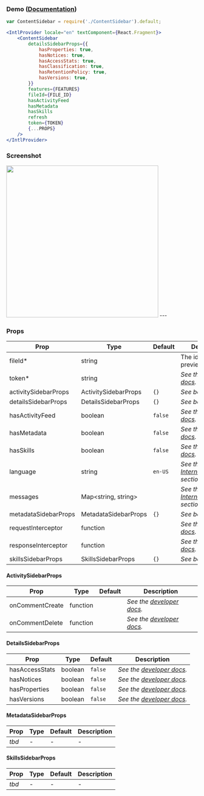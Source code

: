 ### Demo ([Documentation](https://developer.box.com/docs/box-content-sidebar))
```jsx
var ContentSidebar = require('./ContentSidebar').default;

<IntlProvider locale="en" textComponent={React.Fragment}>
    <ContentSidebar
        detailsSidebarProps={{
            hasProperties: true,
            hasNotices: true,
            hasAccessStats: true,
            hasClassification: true,
            hasRetentionPolicy: true,
            hasVersions: true,
        }}
        features={FEATURES}
        fileId={FILE_ID}
        hasActivityFeed
        hasMetadata
        hasSkills
        refresh
        token={TOKEN}
        {...PROPS}
    />
</IntlProvider>
```

### Screenshot
<img src="https://user-images.githubusercontent.com/1075325/50999865-3707d200-14e0-11e9-8488-81a4e2a5fe43.png" width="400" />
---

### Props
| Prop | Type | Default | Description |
| --- | --- | --- | --- |
| fileId* | string | | The id of the file to preview. |
| token* | string |  | *See the [developer docs](https://developer.box.com/docs/box-content-sidebar#section-options).* |
| activitySidebarProps | ActivitySidebarProps | `{}` | *See below* |
| detailsSidebarProps | DetailsSidebarProps | `{}` | *See below* |
| hasActivityFeed | boolean | `false` | *See the [developer docs](https://developer.box.com/docs/box-content-sidebar#section-options).* |
| hasMetadata | boolean | `false` | *See the [developer docs](https://developer.box.com/docs/box-content-sidebar#section-options).* |
| hasSkills | boolean | `false` | *See the [developer docs](https://developer.box.com/docs/box-content-sidebar#section-options).* |
| language | string | `en-US` | *See the [Internationalization](../README.md#internationalization) section* |
| messages | Map<string, string> |  | *See the [Internationalization](../README.md#internationalization) section* |
| metadataSidebarProps | MetadataSidebarProps | `{}` | *See below* |
| requestInterceptor | function | | *See the [developer docs](https://developer.box.com/docs/box-content-sidebar#section-options).* |
| responseInterceptor | function | | *See the [developer docs](https://developer.box.com/docs/box-content-sidebar#section-options).* |
| skillsSidebarProps | SkillsSidebarProps | `{}` | *See below* |

#### ActivitySidebarProps
| Prop | Type | Default | Description |
| --- | --- | --- | --- |
| onCommentCreate | function | | *See the [developer docs](https://developer.box.com/docs/box-content-sidebar#section-activitySidebarProps).* |
| onCommentDelete | function | | *See the [developer docs](https://developer.box.com/docs/box-content-sidebar#section-activitySidebarProps).* |

#### DetailsSidebarProps
| Prop | Type | Default | Description |
| --- | --- | --- | --- |
| hasAccessStats | boolean | `false` | *See the [developer docs](https://developer.box.com/docs/box-content-sidebar#section-detailssidebarprops).* |
| hasNotices | boolean | `false` | *See the [developer docs](https://developer.box.com/docs/box-content-sidebar#section-detailssidebarprops).* |
| hasProperties | boolean | `false` | *See the [developer docs](https://developer.box.com/docs/box-content-sidebar#section-detailssidebarprops).* |
| hasVersions | boolean | `false` | *See the [developer docs](https://developer.box.com/docs/box-content-sidebar#section-detailssidebarprops).* |

#### MetadataSidebarProps
| Prop | Type | Default | Description |
| --- | --- | --- | --- |
| *tbd* | - | - | - |

#### SkillsSidebarProps
| Prop | Type | Default | Description |
| --- | --- | --- | --- |
| *tbd* | - | - | - |
